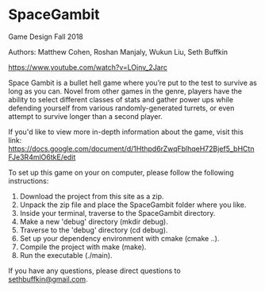 # SpaceGambit

Game Design Fall 2018

Authors: Matthew Cohen, Roshan Manjaly, Wukun Liu, Seth Buffkin

https://www.youtube.com/watch?v=LOjnv_2Jarc

Space Gambit is a bullet hell game where you’re put to the test to survive as long as you can. Novel from other games in the genre, players have the ability to select different classes of stats and gather power ups while defending yourself from various randomly-generated turrets, or even attempt to survive longer than a second player.

If you'd like to view more in-depth information about the game, visit this link: https://docs.google.com/document/d/1Hthpd6rZwqFblhqeH72Bjef5_bHCtnFJe3R4mlO6tkE/edit

To set up this game on your on computer, please follow the following instructions:

1. Download the project from this site as a zip.
2. Unpack the zip file and place the SpaceGambit folder where you like.
3. Inside your terminal, traverse to the SpaceGambit directory.
4. Make a new 'debug' directory (mkdir debug).
5. Traverse to the 'debug' directory (cd debug).
6. Set up your dependency environment with cmake (cmake ..).
7. Compile the project with make (make).
8. Run the executable (./main).

If you have any questions, please direct questions to sethbuffkin@gmail.com.
